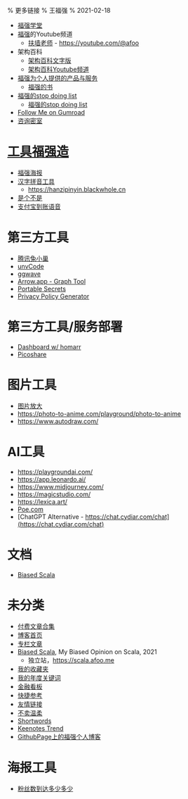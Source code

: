 % 更多链接
% 王福强
% 2021-02-18

- [福强学堂](https://edu.afoo.me)
- [福强](https://afoo.me/whoami.html)的Youtube频道
  - [扶墙老师](https://www.youtube.com/c/fujohnwang) - <https://youtube.com/@afoo>
- 架构百科
  - [架构百科文字版](https://jiagoubaike.com)
  - [架构百科Youtube频道](https://www.youtube.com/channel/UCG4NNmSjcCQGv3T25JBlHTQ)
- [福强为个人提供的产品与服务](consulting.html)
  - [福强的书](https://afoo.me/books.html)
- [福强的stop doing list](https://keevol.cn/stop-doing-list.html)
  - [福强的stop doing list](stop-doing-list.html)
- [Follow Me on Gumroad](https://wfq.gumroad.com/subscribe)
- [咨询密室](https://fuqiang.circleo.me/)

# [工具福强造](https://afoo.me/tools.html)

- [福强海报](https://poster.keevol.cn/)
- [汉字拼音工具](https://afoo.me/pinyin/index.html)
  - <https://hanzipinyin.blackwhole.cn>
- [是个不是](https://afoo.me/yesno.html)
- [支付宝到账语音](https://afoo.me/alipay_noti/index.html)

# 第三方工具

- [腾讯兔小巢](https://support.qq.com/product/616547)
- [unvCode](https://unvcode.librian.net/)
- [ggwave](https://waver.ggerganov.com/)
- [Arrow.app - Graph Tool](https://arrows.app/)
- [Portable Secrets](/tools/ps/index.html)
- [Privacy Policy Generator](https://www.privacypolicies.com/)


# 第三方工具/服务部署

- [Dashboard w/ homarr](https://dash.afoo.me)
- [Picoshare](https://picoshare.afoo.me)

# 图片工具

- [图片放大](https://clipdrop.co/image-upscaler)
- <https://photo-to-anime.com/playground/photo-to-anime>
- <https://www.autodraw.com/>

# AI工具

- <https://playgroundai.com/>
- <https://app.leonardo.ai/>
- <https://www.midjourney.com/>
- <https://magicstudio.com/>
- <https://lexica.art/>
- [Poe.com](https://poe.com/)
- [ChatGPT Alternative - https://chat.cydiar.com/chat](https://chat.cydiar.com/chat)



# 文档

- [Biased Scala](https://biasedscala.github.io/)

# 未分类

- [付费文章合集](pay-for-read-index.html)
- [博客首页](posts.html)
- [专栏文章](columns.html)
- [Biased Scala](/columns/biased-scala/index.html), My Biased Opinion on Scala, 2021
  - 独立站，<https://scala.afoo.me>
- [我的收藏夹](favorite.html)
- [我的年度关键词](keewords/index.html)
- [金融看板](dashboard.html)
- [快捷参考](references.html)
- [友情链接](interlinks.html)
- [不卖温柔](https://my.spline.design/logo-2dd2b486d306742087b23d29862cb270/)
- [Shortwords](https://shortwords.vercel.app/)
- [Keenotes Trend](/keenotes-trend.html)
- [GithubPage上的福强个人博客](https://fujohnwang.github.io/)



# 海报工具

- [粉丝数到达多少多少](https://functional.tools/awesome-stats)



